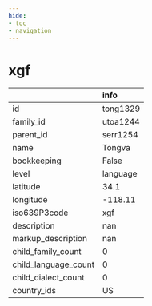 ```yaml
---
hide:
- toc
- navigation
---
```

# xgf
|                      | info     |
|:---------------------|:---------|
| id                   | tong1329 |
| family_id            | utoa1244 |
| parent_id            | serr1254 |
| name                 | Tongva   |
| bookkeeping          | False    |
| level                | language |
| latitude             | 34.1     |
| longitude            | -118.11  |
| iso639P3code         | xgf      |
| description          | nan      |
| markup_description   | nan      |
| child_family_count   | 0        |
| child_language_count | 0        |
| child_dialect_count  | 0        |
| country_ids          | US       |